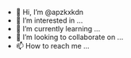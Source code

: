 - 👋 Hi, I’m @apzkxkdn
- 👀 I’m interested in ...
- 🌱 I’m currently learning ...
- 💞️ I’m looking to collaborate on ...
- 📫 How to reach me ...

<!---
apzkxkdn/apzkxkdn is a ✨ special ✨ repository because its `README.md` (this file) appears on your GitHub profile.
You can click the Preview link to take a look at your changes.
--->
